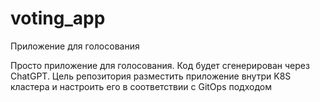 # voting_app
Приложение для голосования

Просто приложение для голосования. Код будет сгенерирован через ChatGPT. Цель репозитория разместить приложение внутри K8S кластера и настроить его в соответствии с GitOps подходом

